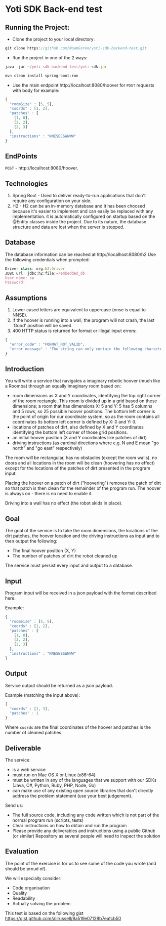 Yoti SDK Back-end test
======================

## Running the Project:
- Clone the project to your local directory:
```javascript
git clone https://github.com/NoamGoren/yoti-sdk-backend-test.git
```
- Run the project in one of the 2 ways:

```javascript
java -jar ~/yoti-sdk-backend-test/yoti-sdk.jar
```

```javascript
mvn clean install spring-boot:run
```
- Use the main endpoint http://localhost:8080/hoover for ```POST``` requests with body for example:

```javascript
{
  "roomSize" : [5, 5],
  "coords" : [1, 2],
  "patches" : [
    [1, 0],
    [2, 2],
    [2, 3]
  ],
  "instructions" : "NNESEESWNWW"
}
```

## EndPoints
```POST``` - http://localhost:8080/hoover.


## Technologies
1) Spring Boot - Used to deliver ready-to-run applications that don't require any configuration on your side.
2) H2 - H2 can be an in-memory database and it has been choosed because it's easier to implement and can easily be replaced with any implementation. it is automatically configured on startup based on the @Entity classes inside the project. Due to its nature, the database structure and data are lost when the server is stopped.


## Database
 The database information can be reached at http://localhost:8080/h2 Use the following credentials when prompted:
 
```javascript
Driver class: org.h2.Driver 
JDBC url: jdbc:h2:file:~/embedded_db
User name: sa
Password:  
```

## Assumptions
1) Lower cased letters are equivalent to uppercase (nnse is equal to NNSE).
2) If the hoover is running into a wall, the program will not crash, the last 'Good' position will be saved.
3) 400 HTTP status is returned for format or illegal input errors:

```javascript
{
  "error_code" : "FORMAT_NOT_VALID",
  "error_message" : "The string can only contain the following characters: N,S,W,E."
}
```

## Introduction
You will write a service that navigates a imaginary robotic hoover (much like a Roomba) through an equally imaginary room based on:

- room dimensions as X and Y coordinates, identifying the top right corner of the room rectangle. This room is divided up in a grid based on these dimensions; a room that has dimensions X: 5 and Y: 5 has 5 columns and 5 rows, so 25 possible hoover positions. The bottom left corner is the point of origin for our coordinate system, so as the room contains all coordinates its bottom left corner is defined by X: 0 and Y: 0.
- locations of patches of dirt, also defined by X and Y coordinates identifying the bottom left corner of those grid positions.
- an initial hoover position (X and Y coordinates like patches of dirt)
- driving instructions (as cardinal directions where e.g. N and E mean "go north" and "go east" respectively)

The room will be rectangular, has no obstacles (except the room walls), no doors and all locations in the room will be clean (hoovering has no effect) except for the locations of the patches of dirt presented in the program input.

Placing the hoover on a patch of dirt ("hoovering") removes the patch of dirt so that patch is then clean for the remainder of the program run. The hoover is always on - there is no need to enable it.

Driving into a wall has no effect (the robot skids in place).

## Goal
The goal of the service is to take the room dimensions, the locations of the dirt patches, the hoover location and the driving instructions as input and to then output the following:

- The final hoover position (X, Y)
- The number of patches of dirt the robot cleaned up

The service must persist every input and output to a database.

## Input
Program input will be received in a json payload with the format described here.

Example:

```javascript
{
  "roomSize" : [5, 5],
  "coords" : [1, 2],
  "patches" : [
    [1, 0],
    [2, 2],
    [2, 3]
  ],
  "instructions" : "NNESEESWNWW"
}
```

## Output
Service output should be returned as a json payload.

Example (matching the input above):

```javascript
{
  "coords" : [1, 3],
  "patches" : 1
}
```

Where `coords` are the final coordinates of the hoover and patches is the number of cleaned patches.

## Deliverable
The service:

- is a web service
- must run on Mac OS X or Linux (x86-64)
- must be written in any of the languages that we support with our SDKs (Java, C#, Python, Ruby, PHP, Node, Go)
- can make use of any existing open source libraries that don't directly address the problem statement (use your best judgement).

Send us:

- The full source code, including any code written which is not part of the normal program run (scripts, tests)
- Clear instructions on how to obtain and run the program
- Please provide any deliverables and instructions using a public Github (or similar) Repository as several people will need to inspect the solution

## Evaluation
The point of the exercise is for us to see some of the code you wrote (and should be proud of).

We will especially consider:

- Code organisation
- Quality
- Readability
- Actually solving the problem

This test is based on the following gist https://gist.github.com/alirussell/9a519e07128b7eafcb50

